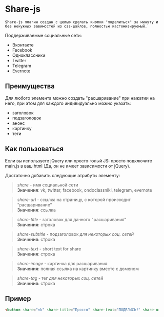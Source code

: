 # Share-js
``Share-js плагин создан с целью сделать кнопки "поделиться" за минуту и без ненужных завимостей из css-файлов, полностью кастомизируемый.``

Поддерживаемые социальные сети:

-  Вконтакте
-  Facebook
-  Одноклассники
-  Twitter
-  Telegram
-  Evernote

## Преимущества
Для любого элемента можно создать "расшаривание" при нажатии на него, при этом для каждого индивидуально можно указать:
- заголовок
- подзаголовок
- анонс
- картинку
- теги

## Как пользоваться
Если вы используете jQuery или просто голый JS: просто подключите main.js в ваш html (Да, он не имеет зависимости от jQuery).

Достаточно добавить следующие атрибуты элементу:

> *share* - имя социальной сети  
**Значения**: vk, twitter, facebook, ondoclassniki, telegram, evernote

> *share-url* - ссылка на страницу, с которой происходит "расшаривание"  
**Значения**: ссылка

> *share-title* - заголовок для данного "расшаривания"  
**Значения:** строка

> *share-subtitle* - подзаголовок  _для некоторых соц. сетей_    
**Значения:** строка

> *share-text* - short text for share    
**Значения:** строка

> *share-image* - картинка для расшаривания  
**Значения:** полная ссылка на картинку вместе с доменом

> *share-tag* - тег _для некоторых соц. сетей_    
**Значения:** строка

## Пример

```Html
<button share="vk" share-title="Просто" share-text="ПОДЕЛИСЬ!" share-url="https://github.com/dslpp056193/share-everithing">Поделиться!</button>
```
